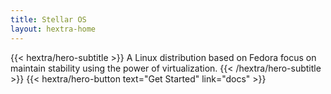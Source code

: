 ```yaml
---
title: Stellar OS
layout: hextra-home
---
```


{{< hextra/hero-subtitle >}}
A Linux distribution based on Fedora focus on maintain stability using the power of virtualization.
{{< /hextra/hero-subtitle >}}
{{< hextra/hero-button text="Get Started" link="docs" >}}

